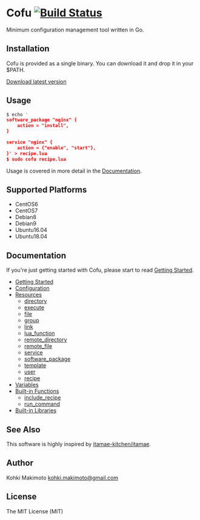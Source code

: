 # Cofu [![Build Status](https://travis-ci.org/kohkimakimoto/cofu.svg?branch=master)](https://travis-ci.org/kohkimakimoto/cofu)

Minimum configuration management tool written in Go.

## Installation

Cofu is provided as a single binary. You can download it and drop it in your $PATH.

[Download latest version](https://github.com/kohkimakimoto/cofu/releases/latest)

## Usage

```lua
$ echo '
software_package "nginx" {
    action = "install",
}

service "nginx" {
    action = {"enable", "start"},
}' > recipe.lua
$ sudo cofu recipe.lua
```

Usage is covered in more detail in the [Documentation](#documentation).

## Supported Platforms

* CentOS6
* CentOS7
* Debian8
* Debian9
* Ubuntu16.04
* Ubuntu18.04

## Documentation

If you're just getting started with Cofu, please start to read [Getting Started](docs/getting-started.md).

* [Getting Started](docs/getting-started.md)
* [Configuration](docs/configuration.md)
* [Resources](docs/resources.md)
    * [directory](docs/resources_directory.md)
    * [execute](docs/resources_execute.md)
    * [file](docs/resources_file.md)
    * [group](docs/resources_group.md)
    * [link](docs/resources_link.md)
    * [lua_function](docs/resources_lua_function.md)
    * [remote_directory](docs/resources_remote_directory.md)
    * [remote_file](docs/resources_remote_file.md)
    * [service](docs/resources_service.md)
    * [software_package](docs/resources_software_package.md)
    * [template](docs/resources_template.md)
    * [user](docs/resources_user.md)
    * [recipe](docs/resources_recipe.md)
* [Variables](docs/variables.md)
* [Built-in Functions](docs/built-in-functions.md)
    * [include_recipe](docs/built-in-functions_include_recipe.md)
    * [run_command](docs/built-in-functions_run_command.md)
* [Built-in Libraries](docs/built-in-libraries.md)

## See Also

This software is highly inspired by [itamae-kitchen/itamae](https://github.com/itamae-kitchen/itamae).

## Author

Kohki Makimoto <kohki.makimoto@gmail.com>

## License

The MIT License (MIT)
